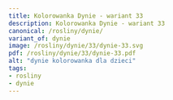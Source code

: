 ```yaml
---
title: Kolorowanka Dynie - wariant 33
description: Kolorowanka Dynie - wariant 33
canonical: /rosliny/dynie/
variant_of: dynie
image: /rosliny/dynie/33/dynie-33.svg
pdf: /rosliny/dynie/33/dynie-33.pdf
alt: "dynie kolorowanka dla dzieci"
tags:
- rosliny
- dynie
---
```

